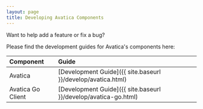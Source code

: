 ```yaml
---
layout: page
title: Developing Avatica Components
---
```

<!--
{% comment %}
Licensed to the Apache Software Foundation (ASF) under one or more
contributor license agreements.  See the NOTICE file distributed with
this work for additional information regarding copyright ownership.
The ASF licenses this file to you under the Apache License, Version 2.0
(the "License"); you may not use this file except in compliance with
the License.  You may obtain a copy of the License at

http://www.apache.org/licenses/LICENSE-2.0

Unless required by applicable law or agreed to in writing, software
distributed under the License is distributed on an "AS IS" BASIS,
WITHOUT WARRANTIES OR CONDITIONS OF ANY KIND, either express or implied.
See the License for the specific language governing permissions and
limitations under the License.
{% endcomment %}
-->

Want to help add a feature or fix a bug?

Please find the development guides for Avatica's components here:

Component         | Guide
:---------------- | :-----------------------------------
Avatica           | [Development Guide]({{ site.baseurl }}/develop/avatica.html)
Avatica Go Client | [Development Guide]({{ site.baseurl }}/develop/avatica-go.html)
